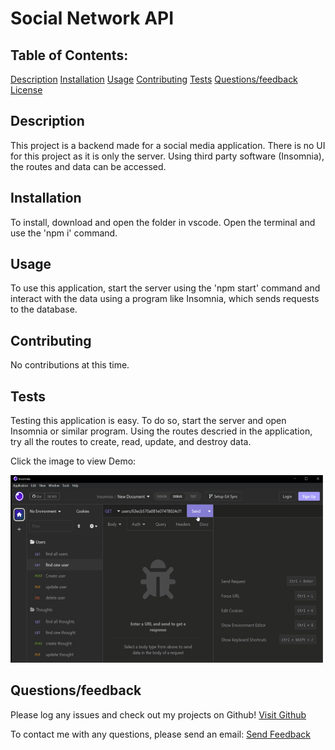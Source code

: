 # Social Network API
  
  ## Table of Contents:

  <a href="#Description">Description</a>
  <a href="#Installation">Installation</a>
  <a href="#Usage">Usage</a>
  <a href="#Contributing">Contributing</a>
  <a href="#Tests">Tests</a>
  <a href="#Questions/feedback">Questions/feedback</a>
  <a href="#License">License</a>


  ## Description
  
  This project is a backend made for a social media application.  There is no UI for this project as it is only the server.  Using third party software (Insomnia), the routes and data can be accessed.
  
  ## Installation
  
  To install, download and open the folder in vscode.  Open the terminal and use the 'npm i' command.

  ## Usage

  To use this application, start the server using the 'npm start' command and interact with the data using a program like Insomnia, which sends requests to the database.
  
  ## Contributing
  
  No contributions at this time.

  ## Tests

  Testing this application is easy.  To do so, start the server and open Insomnia or similar program.  Using the routes descried in the application, try all the routes to create, read, update, and destroy data.

  Click the image to view Demo:  

  <a href="https://drive.google.com/file/d/1cgsNIiaL7q7WIFRvG84-Ds7CFHzsLj_7/view"><img src="./assets/18-challenge-demo-thumb.PNG" style="width: 500px; height: 300px;"/></a>

  ## Questions/feedback

  Please log any issues and check out my projects on Github!  <a href='https://github.com/Wdiste'>Visit Github</a>

  To contact me with any questions, please send an email: <a href="mailto:wdiste49@gmail.com?subject=Feedback&body=Message)">Send Feedback</a>

  
  
